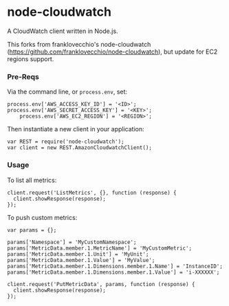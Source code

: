# node-cloudwatch

A CloudWatch client written in Node.js.

This forks from franklovecchio's node-cloudwatch (https://github.com/franklovecchio/node-cloudwatch), but update for EC2 regions support.


### Pre-Reqs

Via the command line, or `process.env`, set:


	process.env['AWS_ACCESS_KEY_ID'] = '<ID>'; 
	process.env['AWS_SECRET_ACCESS_KEY'] = '<KEY>';
        process.env['AWS_EC2_REGION'] = '<REGION>';


Then instantiate a new client in your application:


	var REST = require('node-cloudwatch');
	var client = new REST.AmazonCloudwatchClient();
	

### Usage

To list all metrics:

	client.request('ListMetrics', {}, function (response) {
	  client.showResponse(response);
	});	
	
	
To push custom metrics:
	
	var params = {};
	
	params['Namespace'] = 'MyCustomNamespace';
	params['MetricData.member.1.MetricName'] = 'MyCustomMetric';
	params['MetricData.member.1.Unit'] = 'MyUnit';
	params['MetricData.member.1.Value'] = 'MyValue';
	params['MetricData.member.1.Dimensions.member.1.Name'] = 'InstanceID';
	params['MetricData.member.1.Dimensions.member.1.Value'] = 'i-XXXXXX';
	
	client.request('PutMetricData', params, function (response) {
	  client.showResponse(response);
	});
